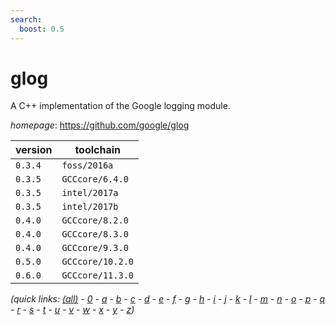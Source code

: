 ```yaml
---
search:
  boost: 0.5
---
```

# glog

A C++ implementation of the Google logging module.

*homepage*: <https://github.com/google/glog>

version | toolchain
--------|----------
``0.3.4`` | ``foss/2016a``
``0.3.5`` | ``GCCcore/6.4.0``
``0.3.5`` | ``intel/2017a``
``0.3.5`` | ``intel/2017b``
``0.4.0`` | ``GCCcore/8.2.0``
``0.4.0`` | ``GCCcore/8.3.0``
``0.4.0`` | ``GCCcore/9.3.0``
``0.5.0`` | ``GCCcore/10.2.0``
``0.6.0`` | ``GCCcore/11.3.0``


*(quick links: [(all)](../index.md) - [0](../0/index.md) - [a](../a/index.md) - [b](../b/index.md) - [c](../c/index.md) - [d](../d/index.md) - [e](../e/index.md) - [f](../f/index.md) - [g](../g/index.md) - [h](../h/index.md) - [i](../i/index.md) - [j](../j/index.md) - [k](../k/index.md) - [l](../l/index.md) - [m](../m/index.md) - [n](../n/index.md) - [o](../o/index.md) - [p](../p/index.md) - [q](../q/index.md) - [r](../r/index.md) - [s](../s/index.md) - [t](../t/index.md) - [u](../u/index.md) - [v](../v/index.md) - [w](../w/index.md) - [x](../x/index.md) - [y](../y/index.md) - [z](../z/index.md))*

